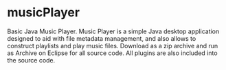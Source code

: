 # musicPlayer
Basic Java Music Player.
Music Player is a simple Java desktop application designed to aid with file metadata management, and also allows to construct playlists and play music files. Download as a zip archive and run as Archive on Eclipse for all source code.
All plugins are also included into the source code. 
